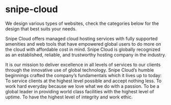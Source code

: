 # snipe-cloud
We design various types of websites, check the categories below for the design that best suits your needs.

Snipe Cloud offers managed cloud hosting services with fully supported amenities and web tools that have empowered global users to do more on the cloud with affordable cost in mind. Snipe Cloud is globally recognized as an established, reliable, and trustworthy hosting company in the industry.

It is our mission to deliver excellence in all levels of services to our clients through the innovative use of global technology. Snipe Cloud’s humble beginnings crafted the company’s fundamentals which it lives up to today: To service clients at the highest level possible and accept nothing less. To work hard everyday because we love what we do with a passion. To be a global leader in providing world class facilities with the highest level of uptime. To have the highest level of integrity and work ethic.
